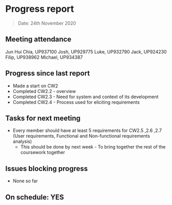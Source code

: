 # Progress report

> Date: 24th November 2020

## Meeting attendance

Jun Hui Chia, UP937100
Josh, UP929775
Luke, UP932790
Jack, UP924230
Filip, UP938962
Michael, UP934387

## Progress since last report

* Made a start on CW2
* Completed CW2.2 - overview
* Completed CW2.3 - Need for system and context of its development
* Completed CW2.4 - Process used for eliciting requirements

## Tasks for next meeting

* Every member should have at least 5 requirements for CW2.5 ,2.6 ,2.7 (User requirements, Functional and Non-functional requirements analysis)
  * This should be done by next week - To bring together the rest of the coursework together

## Issues blocking progress

* None so far

## On schedule: YES
